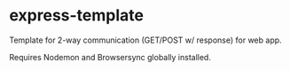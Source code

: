 # express-template
Template for 2-way communication (GET/POST w/ response) for web app.

Requires Nodemon and Browsersync globally installed.

